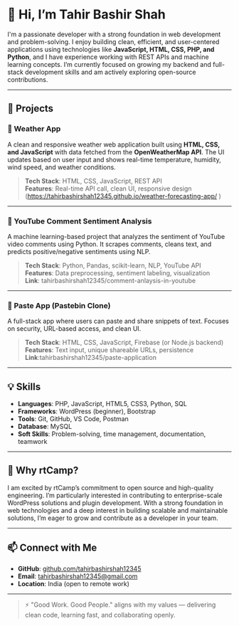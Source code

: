 # 👋 Hi, I’m Tahir Bashir Shah

I'm a passionate developer with a strong foundation in web development and problem-solving. I enjoy building clean, efficient, and user-centered applications using technologies like **JavaScript, HTML, CSS, PHP, and Python**, and I have experience working with REST APIs and machine learning concepts. I’m currently focused on growing my backend and full-stack development skills and am actively exploring open-source contributions.

---

## 🚀 Projects

### 📍 Weather App
A clean and responsive weather web application built using **HTML, CSS, and JavaScript** with data fetched from the **OpenWeatherMap API**. The UI updates based on user input and shows real-time temperature, humidity, wind speed, and weather conditions.

> **Tech Stack**: HTML, CSS, JavaScript, REST API  
> **Features**: Real-time API call, clean UI, responsive design  
(https://tahirbashirshah12345.github.io/weather-forecasting-app/
)

---

### 📍 YouTube Comment Sentiment Analysis
A machine learning-based project that analyzes the sentiment of YouTube video comments using Python. It scrapes comments, cleans text, and predicts positive/negative sentiments using NLP.

> **Tech Stack**: Python, Pandas, scikit-learn, NLP, YouTube API  
> **Features**: Data preprocessing, sentiment labeling, visualization  
> **Link**: tahirbashirshah12345/comment-anlaysis-in-youtube

---

### 📍 Paste App (Pastebin Clone)
A full-stack app where users can paste and share snippets of text. Focuses on security, URL-based access, and clean UI.

> **Tech Stack**: HTML, CSS, JavaScript, Firebase (or Node.js backend)  
> **Features**: Text input, unique shareable URLs, persistence  
> **Link**:tahirbashirshah12345/paste-application

---

## 💡 Skills

- **Languages**: PHP, JavaScript, HTML5, CSS3, Python, SQL  
- **Frameworks**: WordPress (beginner), Bootstrap  
- **Tools**: Git, GitHub, VS Code, Postman  
- **Database**: MySQL  
- **Soft Skills**: Problem-solving, time management, documentation, teamwork

---

## 📌 Why rtCamp?

I am excited by rtCamp’s commitment to open source and high-quality engineering. I’m particularly interested in contributing to enterprise-scale WordPress solutions and plugin development. With a strong foundation in web technologies and a deep interest in building scalable and maintainable solutions, I’m eager to grow and contribute as a developer in your team.

---

## 📫 Connect with Me

- **GitHub**: [github.com/tahirbashirshah12345](https://github.com/tahirbashirshah12345)
- **Email**: tahirbashirshah12345@gmail.com  
- **Location**: India (open to remote work)

---

> ⚡ "Good Work. Good People." aligns with my values — delivering clean code, learning fast, and collaborating openly.
